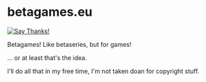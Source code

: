 # betagames.eu

[![Say Thanks!](https://img.shields.io/badge/Say%20Thanks-!-1EAEDB.svg)](https://saythanks.io/to/sejour-a)

Betagames! Like betaseries, but for games!

... or at least that's the idea.

I'll do all that in my free time, I'm not taken doan for copyright stuff.

